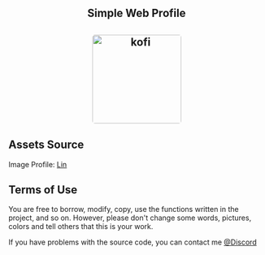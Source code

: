 <h2 align="center">Simple Web Profile<h2>

<p align="center" width="100%">
    <a target="_blank" href="https://ko-fi.com/soevielofficial"><img height="175px" style="border-radius:5px" src="https://i.imgur.com/NK1Brs5.png" alt="kofi" /></a>
</p>
<!-- <p align="center" width="100%">
    <img height="175px" src="https://i.imgur.com/W6mUoiN.png" alt="profile">
</p> -->

## Assets Source

<!-- Image Background Source: [Wallpapper Engine](https://steamcommunity.com/sharedfiles/filedetails/?id=2795211854)<br> -->

Image Profile: [Lin](https://www.toweroffantasy-global.com/images/Lin-a.jpg)

## Terms of Use

You are free to borrow, modify, copy, use the functions written in the project, and so on. However, please don't change some words, pictures, colors and tell others that this is your work.

If you have problems with the source code, you can contact me [@Discord](https://discord.com/users/442224069899976707)